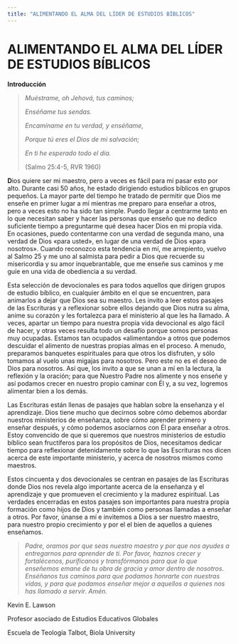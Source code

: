 ```yaml
---
title: "ALIMENTANDO EL ALMA DEL LÍDER DE ESTUDIOS BÍBLICOS"
---
```

# ALIMENTANDO EL ALMA DEL LÍDER DE ESTUDIOS BÍBLICOS

**Introducción**

> *Muéstrame, oh Jehová, tus caminos;*
>
> *Enséñame tus sendas.*
>
> *Encamíname en tu verdad, y enséñame,*
>
> *Porque tú eres el Dios de mi salvación;*
>
> *En ti he esperado todo el día.*
>
> (Salmo 25:4-5, RVR 1960)

**D**ios quiere ser mi maestro, pero a veces es fácil para mí pasar esto
por alto. Durante casi 50 años, he estado dirigiendo estudios bíblicos
en grupos pequeños. La mayor parte del tiempo he tratado de permitir que
Dios me enseñe en primer lugar a mí mientras me preparo para enseñar a
otros, pero a veces esto no ha sido tan simple. Puedo llegar a centrarme
tanto en lo que necesitan saber y hacer las personas que enseño que no
dedico suficiente tiempo a preguntarme qué desea hacer Dios en mi propia
vida. En ocasiones, puedo contentarme con una verdad de segunda mano,
una verdad de Dios «para usted», en lugar de una verdad de Dios «para
nosotros». Cuando reconozco esta tendencia en mí, me arrepiento, vuelvo
al Salmo 25 y me uno al salmista para pedir a Dios que recuerde su
misericordia y su amor inquebrantable, que me enseñe sus caminos y me
guíe en una vida de obediencia a su verdad.

Esta selección de devocionales es para todos aquellos que dirigen grupos
de estudio bíblico, en cualquier ámbito en el que se encuentren, para
animarlos a dejar que Dios sea su maestro. Les invito a leer estos
pasajes de las Escrituras y a reflexionar sobre ellos dejando que Dios
nutra su alma, anime su corazón y les fortalezca para el ministerio al
que les ha llamado. A veces, apartar un tiempo para nuestra propia vida
devocional es algo fácil de hacer, y otras veces resulta todo un desafío
porque somos personas muy ocupadas. Estamos tan ocupados «alimentando» a
otros que podemos descuidar el alimento de nuestras propias almas en el
proceso. A menudo, preparamos banquetes espirituales para que otros los
disfruten, y sólo tomamos al vuelo unas migajas para nosotros. Pero este
no es el deseo de Dios para nosotros. Así que, los invito a que se unan
a mí en la lectura, la reflexión y la oración; para que Nuestro Padre
nos alimente y nos enseñe y así podamos crecer en nuestro propio caminar
con Él y, a su vez, logremos alimentar bien a los demás.

Las Escrituras están llenas de pasajes que hablan sobre la enseñanza y
el aprendizaje. Dios tiene mucho que decirnos sobre cómo debemos abordar
nuestros ministerios de enseñanza, sobre cómo aprender primero y enseñar
después, y cómo podemos asociarnos con Él para enseñar a otros. Estoy
convencido de que si queremos que nuestros ministerios de estudio
bíblico sean fructíferos para los propósitos de Dios, necesitamos
dedicar tiempo para reflexionar detenidamente sobre lo que las
Escrituras nos dicen acerca de este importante ministerio, y acerca de
nosotros mismos como maestros.

Estos cincuenta y dos devocionales se centran en pasajes de las
Escrituras donde Dios nos revela algo importante acerca de la enseñanza
y el aprendizaje y que promueven el crecimiento y la madurez espiritual.
Las verdades encerradas en estos pasajes son importantes para nuestra
propia formación como hijos de Dios y también como personas llamadas a
enseñar a otros. Por favor, únanse a mí e invitemos a Dios a ser nuestro
maestro, para nuestro propio crecimiento y por el el bien de aquellos a
quienes enseñamos.

> *Padre, oramos por que seas nuestro maestro y por que nos ayudes a
> entregarnos para aprender de ti. Por favor, haznos crecer y
> fortalécenos, purifícanos y transfórmanos para que lo que enseñemos
> emane de tu obra de gracia y amor dentro de nosotros. Enséñanos tus
> caminos para que podamos honrarte con nuestras vidas, y para que
> podamos enseñar mejor a aquellos a quienes nos has llamado a servir.
> Amén.*

Kevin E. Lawson

Profesor asociado de Estudios Educativos Globales

Escuela de Teología Talbot, Biola University
